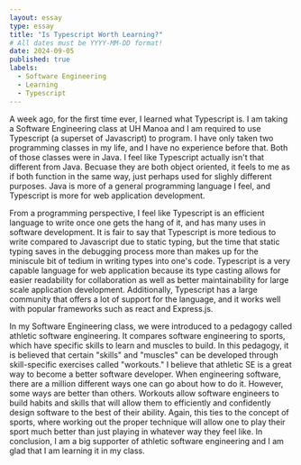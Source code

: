 ```yaml
---
layout: essay
type: essay
title: "Is Typescript Worth Learning?"
# All dates must be YYYY-MM-DD format!
date: 2024-09-05
published: true
labels:
  - Software Engineering
  - Learning
  - Typescript
---
```


A week ago, for the first time ever, I learned what Typescript is. I am taking a Software Engineering class at UH Manoa and I am required to use Typescript (a superset of Javascript) to program. I have only taken two programming classes in my life, and I have no experience before that. Both of those classes were in Java. I feel like Typescript actually isn't that different from Java. Becuase they are both object oriented, it feels to me as if both function in the same way, just perhaps used for slighly different purposes. Java is more of a general programming language I feel, and Typescript is more for web application development. 

From a programming perspective, I feel like Typescript is an efficient language to write once one gets the hang of it, and has many uses in software development. It is fair to say that Typescript is more tedious to write compared to Javascript due to static typing, but the time that static typing saves in the debugging process more than makes up for the miniscule bit of tedium in writing types into one's code. Typescript is a very capable language for web application because its type casting allows for easier readability for collaboration as well as better maintainability for large scale application development. Additionally, Typescript has a large community that offers a lot of support for the language, and it works well with popular frameworks such as react and Express.js.

In my Software Engineering class, we were introduced to a pedagogy called athletic software engineering. It compares software engineering to sports, which have specific skills to learn and muscles to build. In this pedagogy, it is believed that certain "skills" and "muscles" can be developed through skill-specific exercises called "workouts." I believe that athletic SE is a great way to become a better software developer. When engineering software, there are a million different ways one can go about how to do it. However, some ways are better than others. Workouts allow software engineers to build habits and skills that will allow them to efficiently and confidently design software to the best of their ability. Again, this ties to the concept of sports, where working out the proper technique will allow one to play their sport much better than just playing in whatever way they feel like. In conclusion, I am a big supporter of athletic software engineering and I am glad that I am learning it in my class. 
